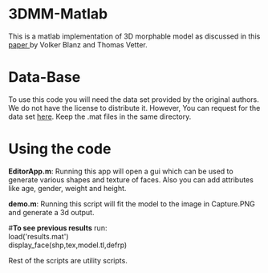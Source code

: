 # 3DMM-Matlab
This is a matlab implementation of 3D morphable model as discussed in this <a href = 'http://gravis.dmi.unibas.ch/publications/Sigg99/morphmod2.pdf'> paper </a>by Volker Blanz and Thomas Vetter.
# <b>Data-Base</b>
To use this code you will need the data set provided by the original authors. We do not have the license to distribute it. However, You can request for the data set <a href = 'http://faces.cs.unibas.ch/bfm/main.php?nav=1-0&id=basel_face_model'>here</a>. Keep the .mat files in the same directory.
# <b>Using the code</b>
<p>
<b>EditorApp.m</b>: Running this app will open a gui which can be used to generate various shapes and texture of faces. Also you can add attributes like age, gender, weight and height.
</p>
<p>
<b>demo.m</b>: Running this script will fit the model to the image in Capture.PNG and generate a 3d output.
</p>
#<b>To see previous results</b> 
run:<br>
load('results.mat')<br>
display_face(shp,tex,model.tl,defrp)
<p>
Rest of the scripts are utility scripts.
</p>
